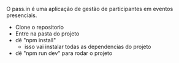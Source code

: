 O pass.in é uma aplicação de gestão de participantes em eventos presenciais.

- Clone o repositorio
- Entre na pasta do projeto
- dê "npm install"
  - isso vai instalar todas as dependencias do projeto
- dê "npm run dev" para rodar o projeto
